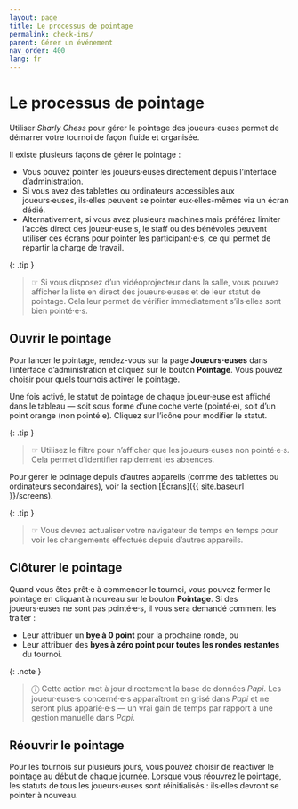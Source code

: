 ```yaml
---
layout: page
title: Le processus de pointage
permalink: check-ins/
parent: Gérer un événement
nav_order: 400
lang: fr
---
```


# Le processus de pointage

Utiliser _Sharly Chess_ pour gérer le pointage des joueurs·euses permet de démarrer votre tournoi de façon fluide et organisée.

Il existe plusieurs façons de gérer le pointage :

- Vous pouvez pointer les joueurs·euses directement depuis l’interface d’administration.
- Si vous avez des tablettes ou ordinateurs accessibles aux joueurs·euses, ils·elles peuvent se pointer eux·elles-mêmes via un écran dédié.
- Alternativement, si vous avez plusieurs machines mais préférez limiter l’accès direct des joueur·euse·s, le staff ou des bénévoles peuvent utiliser ces écrans pour pointer les participant·e·s, ce qui permet de répartir la charge de travail.

{: .tip }
> ☞ Si vous disposez d’un vidéoprojecteur dans la salle, vous pouvez afficher la liste en direct des joueurs·euses et de leur statut de pointage. Cela leur permet de vérifier immédiatement s’ils·elles sont bien pointé·e·s.

## Ouvrir le pointage

Pour lancer le pointage, rendez-vous sur la page **Joueurs·euses** dans l’interface d’administration et cliquez sur le bouton **Pointage**. Vous pouvez choisir pour quels tournois activer le pointage.

Une fois activé, le statut de pointage de chaque joueur·euse est affiché dans le tableau — soit sous forme d’une coche verte (pointé·e), soit d’un point orange (non pointé·e). Cliquez sur l’icône pour modifier le statut.

{: .tip }
> ☞ Utilisez le filtre pour n’afficher que les joueurs·euses non pointé·e·s. Cela permet d’identifier rapidement les absences.

Pour gérer le pointage depuis d’autres appareils (comme des tablettes ou ordinateurs secondaires), voir la section [Écrans]({{ site.baseurl }}/screens).

{: .tip }
> ☞ Vous devrez actualiser votre navigateur de temps en temps pour voir les changements effectués depuis d’autres appareils.

## Clôturer le pointage

Quand vous êtes prêt·e à commencer le tournoi, vous pouvez fermer le pointage en cliquant à nouveau sur le bouton **Pointage**. Si des joueurs·euses ne sont pas pointé·e·s, il vous sera demandé comment les traiter :

- Leur attribuer un **bye à 0 point** pour la prochaine ronde, ou
- Leur attribuer des **byes à zéro point pour toutes les rondes restantes** du tournoi.

{: .note }
> ⓘ Cette action met à jour directement la base de données _Papi_. Les joueur·euse·s concerné·e·s apparaîtront en grisé dans _Papi_ et ne seront plus apparié·e·s — un vrai gain de temps par rapport à une gestion manuelle dans _Papi_.

## Réouvrir le pointage

Pour les tournois sur plusieurs jours, vous pouvez choisir de réactiver le pointage au début de chaque journée. Lorsque vous réouvrez le pointage, les statuts de tous les joueurs·euses sont réinitialisés : ils·elles devront se pointer à nouveau.
